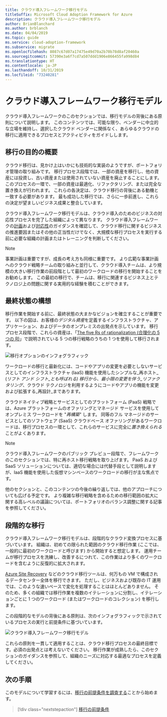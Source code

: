 ```yaml
---
title: クラウド導入フレームワーク移行モデル
titleSuffix: Microsoft Cloud Adoption Framework for Azure
description: クラウド導入フレームワーク移行モデル
author: BrianBlanchard
ms.author: brblanch
ms.date: 04/04/2019
ms.topic: guide
ms.service: cloud-adoption-framework
ms.subservice: migrate
ms.openlocfilehash: 8087c67d07a17475e49d70a2b70b78d8af20460a
ms.sourcegitcommit: 57390e3a6f7cd7a507ddd1906e866455fa998d84
ms.translationtype: HT
ms.contentlocale: ja-JP
ms.lasthandoff: 10/31/2019
ms.locfileid: "73240281"
---
```

# <a name="cloud-adoption-framework-migration-model"></a>クラウド導入フレームワーク移行モデル

クラウド導入フレームワークのこのセクションでは、移行モデルの背後にある原則について説明します。 このコンテンツでは、可能な限り、ベンダーに中立的な立場を維持し、選択したクラウド ベンダーに関係なく、あらゆるクラウドの移行に適用できるプロセスとアクティビティをガイドしします。

## <a name="understand-migration-motivations"></a>移行の目的の概要

クラウド移行は、見かけ上はいかにも技術的な実装のようですが、ポートフォリオ管理の取り組みです。 移行プロセス段階では、一部の資産を移行し、他の資産には投資し、古い資産または使用されていない資産を廃止することにします。 このプロセスの一環で、一部の資産は最適化、リファクタリング、または完全な置き換えが行われます。 これらの各決定は、クラウド移行の背後にある動機と一致する必要があります。 最も成功した移行では、さらに一歩前進し、これらの決定が望ましいビジネス成果と整合しています。

クラウド導入フレームワーク移行モデルは、クラウド導入のためのビジネスの対応性プロセスを完了した組織によって異なります。 クラウド導入フレームワークの[計画](../../strategy/index.md)および[対応性](../../ready/index.md)のガイダンスを確認して、クラウド移行に関するビジネスの推進要因またはその他の正当性だけでなく、大規模な移行プロセスを実行する前に必要な組織の計画またはトレーニングを判断してください。

> [!NOTE]
> 事業計画は重要ですが、成長の考え方も同様に重要です。 より広範な事業計画へのクラウド戦略チームの取り組みと並行して、クラウド導入チームは、より規模の大きい移行作業の前段階として最初のワークロードの移行を開始することをお勧めします。 この最初の移行で、チームは、移行に関連するビジネス上とテクノロジ上の問題に関する実用的な経験を積むことができます。

## <a name="envision-an-end-state"></a>最終状態の構想

移行作業を開始する前に、最終状態の大まかなビジョンを確立することが重要です。 以下の図は、お客様の*デジタル資産*を定義するインフラストラクチャ、アプリケーション、およびデータのオンプレミスの出発点を示しています。 移行プロセス段階で、これらの資産は、「[The five Rs of rationalization (合理化の 5 つの R)](../../digital-estate/5-rs-of-rationalization.md)」で説明されている 5 つの移行戦略のうちの 1 つを使用して移行されます。

![移行オプションのインフォグラフィック](../../_images/migrate/migration-options.png)

ワークロードの移行と最新化には、コードやアプリの変更を必要としないサービスとしてのインフラストラクチャ (IaaS) 機能を使用したシンプルな_再ホスト_ (_リフト アンド シフト_とも呼ばれる) 移行から、最小限の変更を伴う_リファクタリング_、クラウド テクノロジを利用するようにコードやアプリの機能を変更および拡張する_再設計_まであります。

クラウドネイティブ戦略とサービスとしてのプラットフォーム (PaaS) 戦略では、Azure プラットフォームのオファリングとマネージド サービスを使用してオンプレミス ワークロードを "*再構築*" します。 同等のフル マネージドのサービスとしてのソフトウェア (SaaS) クラウドベース オファリングがあるワークロードは、移行プロセスの一環として、これらのサービスに完全に*置き換えられる*ことがよくあります。

> [!NOTE]
> クラウド導入フレームワークのパブリック プレビュー段階で、フレームワークのこのセクションでは、特に再ホスト移行戦略を取り上げます。 PaaS および SaaS ソリューションについては、適切な場合には代替手段として説明しますが、IaaS 機能を使用した仮想マシンベースのワークロードの移行が主な焦点です。
>
> 他のセクションと、このコンテンツの今後の繰り返しでは、他のアプローチについても広げる予定です。 より複雑な移行戦略を含めるための移行範囲の拡大に関する高レベルの議論については、ポートフォリオのバランス調整に関する記事を参照してください。

## <a name="incremental-migration"></a>段階的な移行

クラウド導入フレームワーク移行モデルは、段階的なクラウド変換プロセスに基づいています。 組織は、初めての限られた範囲のクラウド移行作業 (ここでは、一般的に最初のワークロードと呼びます) から開始すると想定します。 運用チームが移行プロセスを洗練し、改善するにつれて、この作業はより多くのワークロードを含むように反復的に拡大されます。

[Azure Site Recovery](https://docs.microsoft.com/azure/site-recovery/site-recovery-overview) などのクラウド移行ツールは、何万もの VM で構成されるデータセンター全体を移行できます。 ただし、ビジネスおよび既存の IT 運用では、このような速いペースで変化を処理することはほとんどありません。 そのため、多くの組織では移行作業を複数のイテレーションに分割し、イテレーションごとに 1 つのワークロード (またはワークロードのコレクション) を移行します。

この段階的なモデルの背後にある原則は、次のインフォグラフィックで示されているプロセスの実行と前提条件に基づいています。

![クラウド導入フレームワーク移行モデル](../../_images/operational-transformation-migrate.png)

これらの原則を一貫して適用することは、クラウド移行プロセスの最終目標です。必須の出発点とは考えないでください。 移行作業が成熟したら、このセクションのガイダンスを参照して、組織のニーズに対応する最適なプロセスを定義してください。

## <a name="next-steps"></a>次の手順

このモデルについて学習するには、[移行の前提条件を調査する](./prerequisites/index.md)ことから始めます。

> [!div class="nextstepaction"]
> [移行の前提条件](./prerequisites/index.md)
